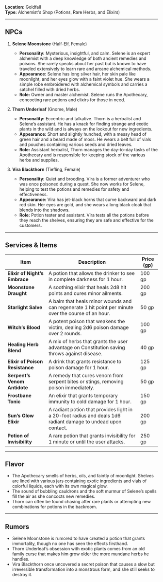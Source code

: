 **Location:** Goldfall  
**Type:** Alchemist's Shop (Potions, Rare Herbs, and Elixirs)

---

## NPCs

1. **Selene Moonstone** (Half-Elf, Female)
    
    - **Personality:** Mysterious, insightful, and calm. Selene is an expert alchemist with a deep knowledge of both ancient remedies and poisons. She rarely speaks about her past but is known to have traveled extensively to learn rare and arcane alchemical methods.
    - **Appearance:** Selene has long silver hair, her skin pale like moonlight, and her eyes glow with a faint violet hue. She wears a simple robe embroidered with alchemical symbols and carries a satchel filled with dried herbs.
    - **Role:** Owner and master alchemist. Selene runs the Apothecary, concocting rare potions and elixirs for those in need.
2. **Thorn Underleaf** (Gnome, Male)
    
    - **Personality:** Eccentric and talkative. Thorn is a herbalist and Selene’s assistant. He has a knack for finding strange and exotic plants in the wild and is always on the lookout for new ingredients.
    - **Appearance:** Short and slightly hunched, with a messy head of green hair and a beard made of moss. He wears a belt full of vials and pouches containing various seeds and dried leaves.
    - **Role:** Assistant herbalist, Thorn manages the day-to-day tasks of the Apothecary and is responsible for keeping stock of the various herbs and supplies.
3. **Vira Blackthorn** (Tiefling, Female)
    
    - **Personality:** Quiet and brooding. Vira is a former adventurer who was once poisoned during a quest. She now works for Selene, helping to test the potions and remedies for safety and effectiveness.
    - **Appearance:** Vira has jet-black horns that curve backward and dark red skin. Her eyes are gold, and she wears a long black cloak that blends into the shadows.
    - **Role:** Potion tester and assistant. Vira tests all the potions before they reach the shelves, ensuring they are safe and effective for the customers.

---

## Services & Items

| Item                            | Description                                                                                                   | Price (gp) |
| ------------------------------- | ------------------------------------------------------------------------------------------------------------- | ---------- |
| **Elixir of Night’s Embrace**   | A potion that allows the drinker to see in complete darkness for 1 hour.                                      | 100 gp     |
| **Moonstone Draught**           | A soothing elixir that heals 2d8 hit points and cures minor ailments.                                         | 200 gp     |
| **Starlight Salve**             | A balm that heals minor wounds and can regenerate 1 hit point per minute over the course of an hour.          | 50 gp      |
| **Witch’s Blood**               | A potent poison that weakens the victim, dealing 2d6 poison damage over 2 rounds.                             | 100 gp     |
| **Healing Herb Blend**          | A mix of herbs that grants the user advantage on Constitution saving throws against disease.                  | 40 gp      |
| **Elixir of Poison Resistance** | A drink that grants resistance to poison damage for 1 hour.                                                   | 125 gp     |
| **Serpent’s Venom Antidote**    | A remedy that cures venom from serpent bites or stings, removing poison immediately.                          | 50 gp      |
| **Frostbane Tonic**             | An elixir that grants temporary immunity to cold damage for 1 hour.                                           | 150 gp     |
| **Sun’s Glow Elixir**           | A radiant potion that provides light in a 20-foot radius and deals 1d6 radiant damage to undead upon contact. | 200 gp     |
| **Potion of Invisibility**      | A rare potion that grants invisibility for 1 minute or until the user attacks.                                | 250 gp     |

---

## Flavor

- The Apothecary smells of herbs, oils, and faintly of moonlight. Shelves are lined with various jars containing exotic ingredients and vials of colorful liquids, each with its own magical glow.
- The sound of bubbling cauldrons and the soft murmur of Selene’s spells fill the air as she concocts new remedies.
- Thorn can often be found chasing after rare plants or attempting new combinations for potions in the backroom.

---

## Rumors

- Selene Moonstone is rumored to have created a potion that grants immortality, though no one has seen the effects firsthand.
- Thorn Underleaf’s obsession with exotic plants comes from an old family curse that makes him grow older the more mundane herbs he handles.
- Vira Blackthorn once uncovered a secret poison that causes a slow but irreversible transformation into a monstrous form, and she still seeks to destroy it.